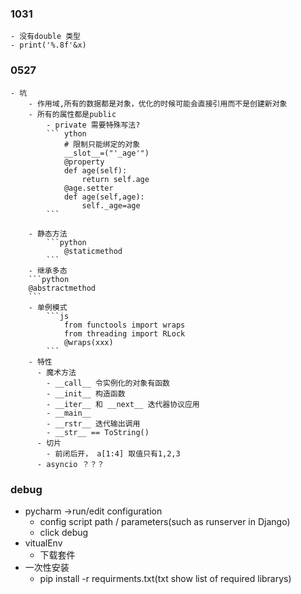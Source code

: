 
### 1031
    - 没有double 类型
    - print('%.8f'&x)
### 0527
    - 坑
        - 作用域,所有的数据都是对象，优化的时候可能会直接引用而不是创建新对象
        - 所有的属性都是public
            - private 需要特殊写法?
            ``` ython
                # 限制只能绑定的对象
                __slot__=("'_age'")
                @property
                def age(self):
                    return self.age
                @age.setter
                def age(self,age):
                    self._age=age
            ```
            
        - 静态方法
            ```python
                @staticmethod
            ```
        - 继承多态
        ```python
        @abstractmethod
        ``` 
        - 单例模式
            ```js
                from functools import wraps
                from threading import RLock
                @wraps(xxx)
            ``` 
        - 特性
          - 魔术方法
            - __call__ 令实例化的对象有函数
            - __init__ 构造函数
            - __iter__ 和 __next__ 迭代器协议应用
            - __main__ 
            - __rstr__ 迭代输出调用
            - __str__ == ToString()
          - 切片
            - 前闭后开， a[1:4] 取值只有1,2,3
          - asyncio ？？？
### debug
- pycharm ->run/edit configuration
  - config script path / parameters(such as runserver in Django) 
  - click debug
- vitualEnv
  - 下载套件
- 一次性安装
  - pip install -r requirments.txt(txt show list of required librarys)
    